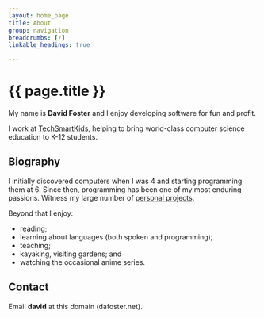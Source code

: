 ```yaml
---
layout: home_page
title: About
group: navigation
breadcrumbs: [/]
linkable_headings: true

---
```

<h1>{{ page.title }}</h1>

My name is **David Foster** and I enjoy developing software for fun and profit.

I work at [TechSmartKids](http://www.techsmartkids.com),
helping to bring world-class computer science education to K-12 students.

<h2 id="biography">Biography</h2>

I initially discovered computers when I was 4 and starting programming them at 6.
Since then, programming has been one of my most enduring passions.
Witness my large number of [personal projects](/projects/).

Beyond that I enjoy:

* reading;
* learning about languages (both spoken and programming);
* teaching;
* kayaking, visiting gardens; and
* watching the occasional anime series.

<h2 id="contact">Contact</h2>

Email **david** at this domain (dafoster.net).
